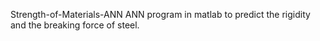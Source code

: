 Strength-of-Materials-ANN
ANN program in matlab to predict the rigidity and the breaking force of steel.
